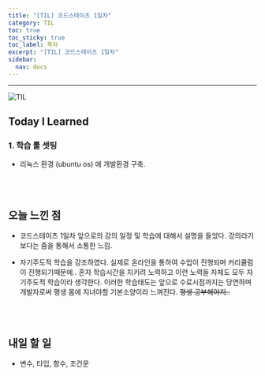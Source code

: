 ```yaml
---
title: "[TIL] 코드스테이츠 1일차"
category: TIL
toc: true
toc_sticky: true
toc_label: 목차
excerpt: "[TIL] 코드스테이츠 1일차"
sidebar:
  nav: docs
---
```


---

![TIL](https://user-images.githubusercontent.com/83164003/127775612-7464075f-89e7-478e-82ee-dc1c2710a125.jpeg)
## Today I Learned
### 1. 학습 툴 셋팅
- 리눅스 환경 (ubuntu os) 에 개발환경 구축. 

<br>
<br>

## 오늘 느낀 점

- 코드스테이츠 1일차 앞으로의 강의 일정 및 학습에 대해서 설명을 들었다. 강의라기보다는 줌을 통해서 소통한 느낌.

- 자기주도적 학습을 강조하였다. 실제로 온라인을 통하여 수업이 진행되며 커리큘럼이 진행되기때문에.. 혼자 학습시간을 지키려 노력하고 이런 노력들 자체도 모두 자기주도적 학습이라 생각한다. 이러한 학습태도는 앞으로 수료시점까지는 당연하며 개발자로써 평생 몸에 지녀야할 기본소양이라 느껴진다. ~~평생 공부해야지..~~


<br>
<br>

## 내일 할 일

 - 변수, 타입, 함수, 조건문
